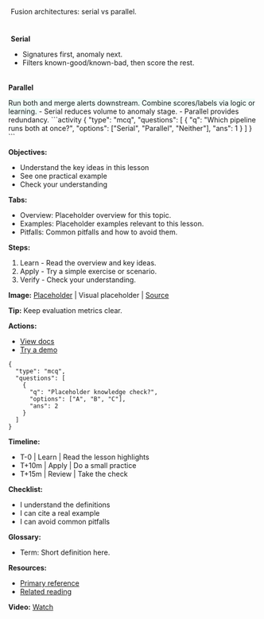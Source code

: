 <card class="mb-8">

<div style="padding:5px; border-radius:12px; max-width:800px; margin:auto; text-align:justify;">

Fusion architectures: serial vs parallel.

</div>

</card>

<card class="mb-8">

<div style="padding:5px; border-radius:12px; max-width:800px; margin:auto; text-align:justify;">

**Serial**

- Signatures first, anomaly next.
- Filters known-good/known-bad, then score the rest.

</div>

</card>

<card style="background:#F0FDFA;">

**Parallel**

<accordion title="Independent scoring" open="false">
Run both and merge alerts downstream.
</accordion>

<accordion title="Fusion layer" open="false">
Combine scores/labels via logic or learning.
</accordion>

</card>

<key-points>
- Serial reduces volume to anomaly stage.
- Parallel provides redundancy.
</key-points>

<accordion title="Activity — multiple choice" open="true" class="mb-8">
```activity
{
  "type": "mcq",
  "questions": [
    { "q": "Which pipeline runs both at once?", "options": ["Serial", "Parallel", "Neither"], "ans": 1 }
  ]
}
```
</accordion>

**Objectives:**

- Understand the key ideas in this lesson
- See one practical example
- Check your understanding

**Tabs:**

- Overview: Placeholder overview for this topic.
- Examples: Placeholder examples relevant to this lesson.
- Pitfalls: Common pitfalls and how to avoid them.

**Steps:**

1. Learn - Read the overview and key ideas.
2. Apply - Try a simple exercise or scenario.
3. Verify - Check your understanding.

**Image:** [Placeholder](https://via.placeholder.com/960x400)
| Visual placeholder
| [Source](https://via.placeholder.com)

**Tip:** Keep evaluation metrics clear.

**Actions:**

- [View docs](https://example.com/docs)
- [Try a demo](https://example.com/demo)

```activity
{
  "type": "mcq",
  "questions": [
    {
      "q": "Placeholder knowledge check?",
      "options": ["A", "B", "C"],
      "ans": 2
    }
  ]
}
```

**Timeline:**

- T-0 | Learn | Read the lesson highlights
- T+10m | Apply | Do a small practice
- T+15m | Review | Take the check

**Checklist:**

- I understand the definitions
- I can cite a real example
- I can avoid common pitfalls

**Glossary:**

- Term: Short definition here.

**Resources:**

- [Primary reference](https://example.com/reference)
- [Related reading](https://example.com/related)

**Video:** [Watch](https://www.youtube.com/embed/VIDEO_ID)

